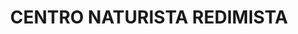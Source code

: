 ---
title: "CENTRO NATURISTA REDIMISTA"
url: /socorro/centro-naturista-redimista/
shop: herbolario
---
